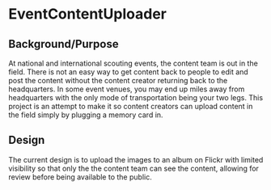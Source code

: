 # EventContentUploader

## Background/Purpose
At national and international scouting events, the content team is out in the field. There is not an easy way to get content back to people to edit and post the content without the content creator returning back to the headquarters. In some event venues, you may end up miles away from headquarters with the only mode of transportation being your two legs. This project is an attempt to make it so content creators can upload content in the field simply by plugging a memory card in. 

## Design
The current design is to upload the images to an album on Flickr with limited visibility so that only the the content team can see the content, allowing for review before being available to the public.
